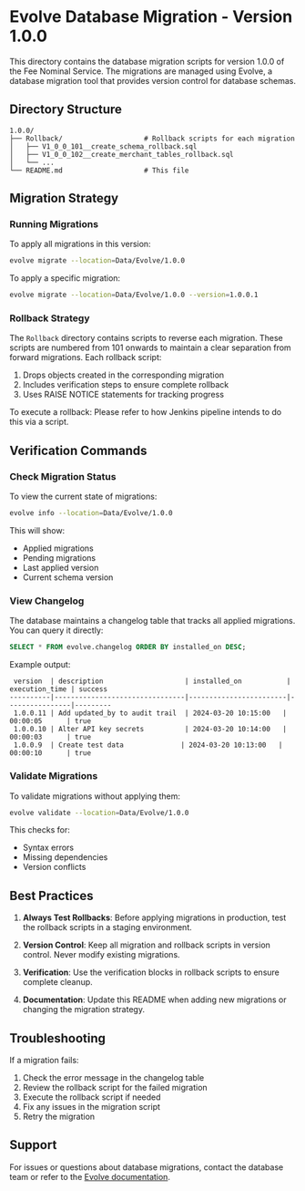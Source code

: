 # Evolve Database Migration - Version 1.0.0

This directory contains the database migration scripts for version 1.0.0 of the Fee Nominal Service. The migrations are managed using Evolve, a database migration tool that provides version control for database schemas.

## Directory Structure

```
1.0.0/
├── Rollback/                    # Rollback scripts for each migration
│   ├── V1_0_0_101__create_schema_rollback.sql
│   ├── V1_0_0_102__create_merchant_tables_rollback.sql
│   └── ...
└── README.md                    # This file
```

## Migration Strategy

### Running Migrations

To apply all migrations in this version:

```bash
evolve migrate --location=Data/Evolve/1.0.0
```

To apply a specific migration:

```bash
evolve migrate --location=Data/Evolve/1.0.0 --version=1.0.0.1
```

### Rollback Strategy

The `Rollback` directory contains scripts to reverse each migration. These scripts are numbered from 101 onwards to maintain a clear separation from forward migrations. Each rollback script:

1. Drops objects created in the corresponding migration
2. Includes verification steps to ensure complete rollback
3. Uses RAISE NOTICE statements for tracking progress

To execute a rollback:
Please refer to how Jenkins pipeline intends to do this via a script.


## Verification Commands

### Check Migration Status

To view the current state of migrations:

```bash
evolve info --location=Data/Evolve/1.0.0
```

This will show:
- Applied migrations
- Pending migrations
- Last applied version
- Current schema version

### View Changelog

The database maintains a changelog table that tracks all applied migrations. You can query it directly:

```sql
SELECT * FROM evolve.changelog ORDER BY installed_on DESC;
```

Example output:
```
 version  | description                    | installed_on           | execution_time | success
----------|--------------------------------|------------------------|----------------|---------
 1.0.0.11 | Add updated_by to audit trail  | 2024-03-20 10:15:00   | 00:00:05      | true
 1.0.0.10 | Alter API key secrets          | 2024-03-20 10:14:00   | 00:00:03      | true
 1.0.0.9  | Create test data              | 2024-03-20 10:13:00   | 00:00:10      | true
```

### Validate Migrations

To validate migrations without applying them:

```bash
evolve validate --location=Data/Evolve/1.0.0
```

This checks for:
- Syntax errors
- Missing dependencies
- Version conflicts

## Best Practices

1. **Always Test Rollbacks**: Before applying migrations in production, test the rollback scripts in a staging environment.

2. **Version Control**: Keep all migration and rollback scripts in version control. Never modify existing migrations.

3. **Verification**: Use the verification blocks in rollback scripts to ensure complete cleanup.

4. **Documentation**: Update this README when adding new migrations or changing the migration strategy.

## Troubleshooting

If a migration fails:

1. Check the error message in the changelog table
2. Review the rollback script for the failed migration
3. Execute the rollback script if needed
4. Fix any issues in the migration script
5. Retry the migration

## Support

For issues or questions about database migrations, contact the database team or refer to the [Evolve documentation](https://evolve-db.netlify.app/). 